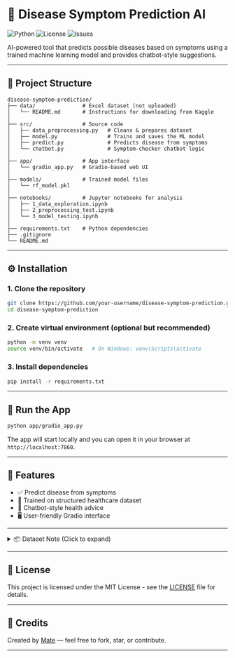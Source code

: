 # 🧠 Disease Symptom Prediction AI

![Python](https://img.shields.io/badge/python-3.10+-blue.svg)
![License](https://img.shields.io/github/license/matesoft2033/disease-symptom-prediction)
![Issues](https://img.shields.io/github/issues/mateosft2033/disease-symptom-prediction)

AI-powered tool that predicts possible diseases based on symptoms using a trained machine learning model and provides chatbot-style suggestions.

---

## 📁 Project Structure

```
disease-symptom-prediction/
├── data/               # Excel dataset (not uploaded)
│   └── README.md       # Instructions for downloading from Kaggle
│
├── src/                # Source code
│   ├── data_preprocessing.py   # Cleans & prepares dataset
│   ├── model.py                # Trains and saves the ML model
│   ├── predict.py              # Predicts disease from symptoms
│   └── chatbot.py              # Symptom-checker chatbot logic
│
├── app/                # App interface
│   └── gradio_app.py   # Gradio-based web UI
│
├── models/             # Trained model files
│   └── rf_model.pkl
│
├── notebooks/          # Jupyter notebooks for analysis
│   ├── 1_data_exploration.ipynb
│   ├── 2_preprocessing_test.ipynb
│   └── 3_model_testing.ipynb
│
├── requirements.txt    # Python dependencies
├── .gitignore
└── README.md
```

---

## ⚙️ Installation

### 1. Clone the repository

```bash
git clone https://github.com/your-username/disease-symptom-prediction.git
cd disease-symptom-prediction
```

### 2. Create virtual environment (optional but recommended)

```bash
python -m venv venv
source venv/bin/activate   # On Windows: venv\Scripts\activate
```

### 3. Install dependencies

```bash
pip install -r requirements.txt
```

---

## 🚀 Run the App

```bash
python app/gradio_app.py
```

The app will start locally and you can open it in your browser at `http://localhost:7860`.

---

## 🤖 Features

- ✅ Predict disease from symptoms
- 🧠 Trained on structured healthcare dataset
- 💬 Chatbot-style health advice
- 🖥️ User-friendly Gradio interface

---

<details>
<summary>📦 Dataset Note (Click to expand)</summary>

We use a healthcare dataset available on [Kaggle](https://www.kaggle.com/). Due to licensing, it is not uploaded in this repo. Please download it manually and place it in the `data/` directory.

</details>

---

## 🪪 License

This project is licensed under the MIT License - see the [LICENSE](LICENSE) file for details.

---

## 🙏 Credits

Created by [Mate](https://github.com/your-username) — feel free to fork, star, or contribute.

---
